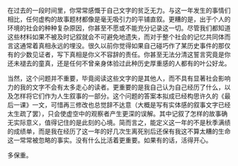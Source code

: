 


在过去的一段时间里，你常常感慨于自己文字的贫乏无力。与这一年发生的事情们相比，任何虚构的故事题材都像是毫无吸引力的平铺直叙。更糟的是，出于个人的环境的社会的种种复杂原因，你甚至不愿或不能充分记录这一切。尽管我们都知道这些材料如果不被及时记叙就会不可避免地遗失，而对于整个社会的记忆共同体而言这通常着真相永远的埋没。很久以前你觉得如果自己碰巧作了某历史事件的那仅有的少数见证者，写下真相是你义不容辞的责任。你甚至无法分清这誓言究竟是你还未褪去的童真，还是任何不曾亲身体验过此种历史厚重感的人都有的叶公好龙。

当然，这个问题并不重要，毕竟阅读这些文字的是其他人，而不具有显著社会影响力的我的文字不会有太多走心的读者。更重要的是我自己认为自己经历了什么，以及怎样将它们作为人生叙事的一部分。这个问题的答案本拟成已经构思许久的《最后一课》一文，可惜再三修改也总觉辞不达意（大概是写有实体感的叙事文字已经太生疏了罢），只会使虚空中的观察者产生更深的误解。其中记叙了怎样的故事确无实际意义，值得记住的是此刻的心境。简而言之，能定义这一年的不是秋季满绩的成绩单，而是我在经历了这一年的好几次生离死别后还保有我这不算太糟的生命这一常常被忽略的事实。没有什么比活着更重要。如果有的话，活得开心。

多保重。



